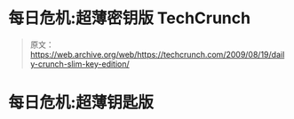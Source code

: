# 每日危机:超薄密钥版 TechCrunch

> 原文：<https://web.archive.org/web/https://techcrunch.com/2009/08/19/daily-crunch-slim-key-edition/>

# 每日危机:超薄钥匙版